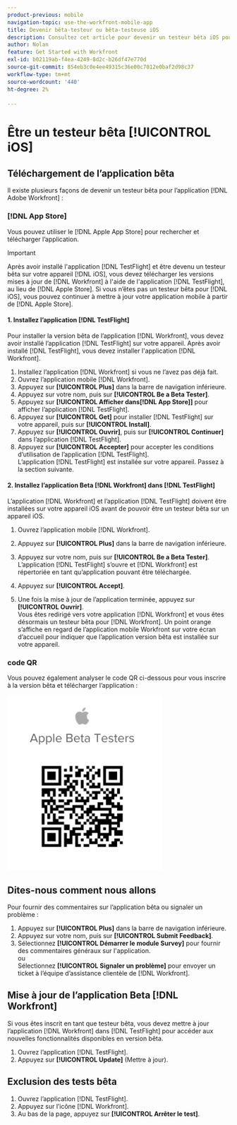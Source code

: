 ```yaml
---
product-previous: mobile
navigation-topic: use-the-workfront-mobile-app
title: Devenir bêta-testeur ou bêta-testeuse iOS
description: Consultez cet article pour devenir un testeur bêta iOS pour l’application mobile  [!DNL Adobe Workfront] .
author: Nolan
feature: Get Started with Workfront
exl-id: b02119ab-f4ea-4249-8d2c-b26df47e770d
source-git-commit: 854eb3c0e4ee49315c36e00c7012e0baf2d98c37
workflow-type: tm+mt
source-wordcount: '440'
ht-degree: 2%

---
```


# Être un testeur bêta [!UICONTROL iOS]

## Téléchargement de l’application bêta

Il existe plusieurs façons de devenir un testeur bêta pour l’application [!DNL Adobe Workfront] :

### [!DNL App Store]

Vous pouvez utiliser le [!DNL Apple App Store] pour rechercher et télécharger l’application.

>[!IMPORTANT]
>
>Après avoir installé l&#39;application [!DNL TestFlight] et être devenu un testeur bêta sur votre appareil [!DNL iOS], vous devez télécharger les versions mises à jour de [!DNL Workfront] à l&#39;aide de l&#39;application [!DNL TestFlight], au lieu de [!DNL Apple Store]. Si vous n’êtes pas un testeur bêta pour [!DNL iOS], vous pouvez continuer à mettre à jour votre application mobile à partir de [!DNL Apple Store].

#### 1. Installez l’application [!DNL TestFlight]

Pour installer la version bêta de l’application [!DNL Workfront], vous devez avoir installé l’application [!DNL TestFlight] sur votre appareil. Après avoir installé [!DNL TestFlight], vous devez installer l&#39;application [!DNL Workfront].

1. Installez l’application [!DNL Workfront] si vous ne l’avez pas déjà fait.
1. Ouvrez l’application mobile [!DNL Workfront].
1. Appuyez sur **[!UICONTROL Plus]** dans la barre de navigation inférieure.
1. Appuyez sur votre nom, puis sur **[!UICONTROL Be a Beta Tester]**.
1. Appuyez sur **[!UICONTROL Afficher dans[!DNL App Store]]** pour afficher l’application [!DNL TestFlight].
1. Appuyez sur **[!UICONTROL Get]** pour installer [!DNL TestFlight] sur votre appareil, puis sur **[!UICONTROL Install]**.
1. Appuyez sur **[!UICONTROL Ouvrir]**, puis sur **[!UICONTROL Continuer]** dans l’application [!DNL TestFlight].
1. Appuyez sur **[!UICONTROL Accepter]** pour accepter les conditions d’utilisation de l’application [!DNL TestFlight].\
   L’application [!DNL TestFlight] est installée sur votre appareil. Passez à la section suivante.

#### 2. Installez l’application Beta [!DNL Workfront] dans [!DNL TestFlight]

L’application [!DNL Workfront] et l’application [!DNL TestFlight] doivent être installées sur votre appareil iOS avant de pouvoir être un testeur bêta sur un appareil iOS.

1. Ouvrez l’application mobile [!DNL Workfront].
1. Appuyez sur **[!UICONTROL Plus]** dans la barre de navigation inférieure.
1. Appuyez sur votre nom, puis sur **[!UICONTROL Be a Beta Tester]**.\
   L’application [!DNL TestFlight] s’ouvre et [!DNL Workfront] est répertoriée en tant qu’application pouvant être téléchargée.

1. Appuyez sur **[!UICONTROL Accept]**.
1. Une fois la mise à jour de l’application terminée, appuyez sur **[!UICONTROL Ouvrir]**.\
   Vous êtes redirigé vers votre application [!DNL Workfront] et vous êtes désormais un testeur bêta pour [!DNL Workfront]. Un point orange s’affiche en regard de l’application mobile Workfront sur votre écran d’accueil pour indiquer que l’application version bêta est installée sur votre appareil.

### code QR

Vous pouvez également analyser le code QR ci-dessous pour vous inscrire à la version bêta et télécharger l’application :

![](assets/ios-qr-code-350x397.png)

## Dites-nous comment nous allons

Pour fournir des commentaires sur l’application bêta ou signaler un problème :

1. Appuyez sur **[!UICONTROL Plus]** dans la barre de navigation inférieure.
1. Appuyez sur votre nom, puis sur **[!UICONTROL Submit Feedback]**.
1. Sélectionnez **[!UICONTROL Démarrer le module Survey]** pour fournir des commentaires généraux sur l&#39;application.\
   ou\
   Sélectionnez **[!UICONTROL Signaler un problème]** pour envoyer un ticket à l’équipe d’assistance clientèle de [!DNL Workfront].

## Mise à jour de l’application Beta [!DNL Workfront]

Si vous êtes inscrit en tant que testeur bêta, vous devez mettre à jour l’application [!DNL Workfront] dans [!DNL TestFlight] pour accéder aux nouvelles fonctionnalités disponibles en version bêta.

1. Ouvrez l’application [!DNL TestFlight].
1. Appuyez sur **[!UICONTROL Update]** (Mettre à jour).

## Exclusion des tests bêta

1. Ouvrez l’application [!DNL TestFlight].
1. Appuyez sur l’icône [!DNL Workfront].
1. Au bas de la page, appuyez sur **[!UICONTROL Arrêter le test]**.
